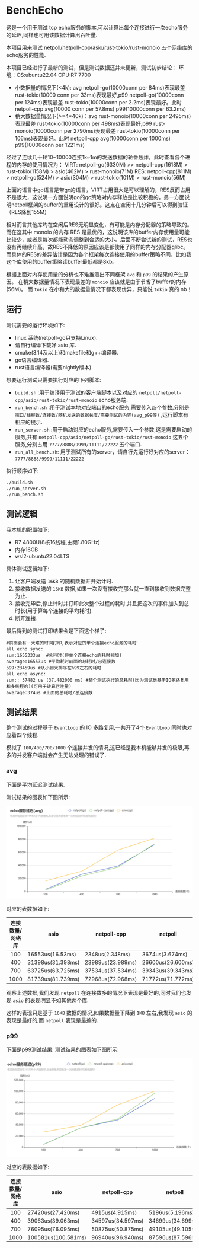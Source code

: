 # BenchEcho

这是一个用于测试 tcp echo服务的脚本,可以计算出每个连接进行一次echo服务的延迟,同样也可用该数据计算出吞吐量.

本项目用来测试 [netpoll](https://www.cloudwego.io/zh/docs/netpoll/)/[netpoll-cpp](https://github.com/ACking-you/netpoll-cpp)/[asio](https://www.boost.org/doc/libs/1_82_0/doc/html/boost_asio.html)/[rust-tokio](https://docs.rs/tokio/latest/tokio/)/[rust-monoio](https://docs.rs/monoio/latest/monoio/) 五个网络库的echo服务的性能.

本项目已经进行了最新的测试，但是测试数据还并未更新，测试初步结论：
环境：OS:ubuntu22.04 CPU:R7 7700
- 小数据量的情况下(<4k): avg netpoll-go(10000conn per 84ms)表现最差 rust-tokio(10000 conn per 33ms)表现最好,p99 netpoll-go(10000conn per 124ms)表现最差 rust-tokio(10000conn per 2.2ms)表现最好。此时 netpoll-cpp avg(10000 conn per 57.8ms) p99(10000conn per 63.2ms)
- 稍大数据量情况下(>=4*40k)：avg rust-monoio(10000conn per 2495ms)表现最差 rust-tokio(10000conn per 498ms)表现最好,p99 rust-monoio(10000conn per 2790ms)表现最差 rust-tokio(10000conn per 106ms)表现最好。此时 netpoll-cpp avg(10000conn per 1000ms) p99(10000conn per 1221ms)

经过了连续几十轮10~10000连接1k~1m的发送数据的轮番轰炸，此时查看各个进程的内存的使用情况为：
VIRT: netpoll-go(6330M) >> netpoll-cpp(1618M) > rust-tokio(1158M) > asio(462M) > rust-monoio(71M)
RES: netpoll-cpp(811M) > netpoll-go(524M) > asio(304M) > rust-tokio(101M) > rust-monoio(56M)

上面的语言中go语言是带gc的语言，VIRT占用很大是可以理解的，RES反而占用不是很大，这说明一方面说明go的gc策略对内存释放是比较积极的，另一方面说明netpoll框架的buffer的重用设计的很好。这点在空闲十几分钟后可以得到验证（RES降到155M）

相对而言其他库均在空闲后RES无明显变化，有可能是内存分配器的策略导致的。而在这其中 monoio 的内存 RES 是最优的，这说明该库的buffer内存使用量可能比较少，或者是每次都能动态调整到合适的大小。后面不断尝试新的测试，RES也没有再继续升高，故RES不降低的原因应该是都使用了同样的内存分配器glibc。而具体的RES的差异估计是因为各个框架每次连接使用的buffer策略不同，比如我这个库使用的buffer策略读buffer最低都是8kb。

根据上面对内存使用量的分析也不难推测出不同框架 `avg` 和 `p99` 的结果的产生原因。
在稍大数据量情况下表现最差的 `monoio` 应该就是由于节省了buffer的内存(56M)。
而 `tokio` 在小和大的数据量情况下都表现优异，只能说 `tokio` 真的 nb！
## 运行

测试需要的运行环境如下:

* linux 系统(netpoll-go只支持Linux).
* 请自行编译下载好 asio 库.
* cmake(3.14及以上)和makefile和g++编译器.
* go语言编译器.
* rust语言编译器(需要nightly版本).

想要运行测试只需要执行对应的下列脚本:

* `build.sh` :用于编译用于测试的客户端脚本以及对应的 `netpoll/netpoll-cpp/asio/rust-tokio/rust-monoio` echo服务端.
* `run_bench.sh` :用于测试本地对应端口的echo服务,需要传入四个参数,分别是 `端口/线程数/连接数/随机发送的数据长度/需要测试的内容(avg_p99等)` ,运行脚本有相应的提示.
* `run_server.sh` :用于启动对应的echo服务,需要传入一个参数,这是需要启动的服务,共有 `netpoll-cpp/asio/netpoll-go/rust-tokio/rust-monoio` 这五个服务,分别占用 `7777/8888/9999/11111/22222` 五个端口.
* `run_all_bench.sh`: 用于测试所有的server，请自行先运行好对应的server：`7777/8888/9999/11111/22222`

执行顺序如下:

```shell
./build.sh
./run_server.sh
./run_bench.sh
```

## 测试逻辑

我本机的配置如下:

* R7 4800U(8核16线程,主频1.80GHz)
* 内存16GB
* wsl2-ubuntu22.04LTS

具体测试逻辑如下:

1. 让客户端发送 `16KB` 的随机数据并开始计时.
2. 接收数据发送的 `16KB` 数据,如果一次没有接收完那么就一直到接收到数据完整为止.
3. 接收完毕后,停止计时并打印此次整个过程的耗时,并且把这次的事件加入到总时长(用于算每个连接的平均耗时).
4. 断开连接.

最后得到的测试打印结果会是下面这个样子:

```
#前面会有一大堆的时间打印,表示对应的单个连接echo服务的耗时
all echo sync:
sum:1655333us  #总耗时(将单个连接echo的耗时相加)
average:16553us #平均耗时前面的总耗时/总连接数
p99:23459us #从小到大排序在%99左右的耗时
all echo async:
sum:: 37482 us (37.482000 ms) #整个测试执行的总耗时(因为测试是基于IO多路复用和多线程的)(可用于计算吞吐量)
average:374us #上面的总耗时/总连接数
```



## 测试结果

整个测试的过程基于 `EventLoop` 的 IO 多路复用,一共开了4个 `EventLoop` 同时也对应着四个线程.

模拟了 `100/400/700/1000` 个连接并发的情况,这已经是我本机能够并发的极限,再多的并发客户端就会产生无法处理的错误了.

### avg

下面是平均延迟测试结果.

测试结果的图表如下图所示:

![img](.github/img/avg.png)

对应的表数据如下:

| 连接数量/网络库 | asio              | netpoll-cpp       | netpoll           |
|:--------:|-------------------|-------------------|-------------------|
|   100    | 16553us(16.53ms)  | 2348us(2.348ms)   | 3674us(3.674ms)   |
|   400    | 31398us(31.398ms) | 23989us(23.989ms) | 26600us(26.600ms) |
|   700    | 63725us(63.725ms) | 37534us(37.534ms) | 39343us(39.343ms) |
|   1000   | 81739us(81.739ms) | 72968us(72.968ms) | 71772us(71.772ms) |

观察上述数据,我们发现 `netpoll` 在连接数多的情况下表现是最好的,同时我们也发现 `asio` 的表现明显不如其他两个库.

这样的表现只是基于 `16KB` 数据的情况,如果数据量下降到 `1KB` 左右,我发现 `asio` 的表现是最好的,而 `netpoll` 表现是最差的.



### p99

下面是p99测试结果:
测试结果的图表如下图所示:

![img](.github/img/p99.png)

对应的表数据如下:

| 连接数量/网络库 | asio                | netpoll-cpp       | netpoll           |
|:--------:|---------------------|-------------------|-------------------|
|   100    | 27420us(27.420ms)   | 4915us(4.915ms)   | 5196us(5.196ms)   |
|   400    | 39063us(39.063ms)   | 34597us(34.597ms) | 34699us(34.699ms) |
|   700    | 76095us(76.095ms)   | 50875us(50.875ms) | 49105us(49.105ms) |
|   1000   | 100581us(100.581ms) | 96940us(96.940ms) | 87596us(87.596ms) |

